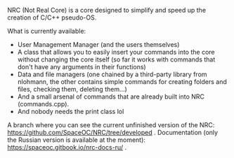 NRC (Not Real Core) is a core designed to simplify and speed up the creation of C/C++ pseudo-OS.

What is currently available:
- User Management Manager (and the users themselves)
- A class that allows you to easily insert your commands into the core without changing the core itself (so far it works with commands that don't have any arguments in their functions)
- Data and file managers (one chained by a third-party library from nlohmann, the other contains simple commands for creating folders and files, checking them, deleting them...)
- And a small arsenal of commands that are already built into NRC (commands.cpp).
- And nobody needs the print class lol

A branch where you can see the current unfinished version of the NRC: https://github.com/SpaceOC/NRC/tree/developed .
Documentation (only the Russian version is available at the moment): https://spaceoc.gitbook.io/nrc-docs-ru/ .
